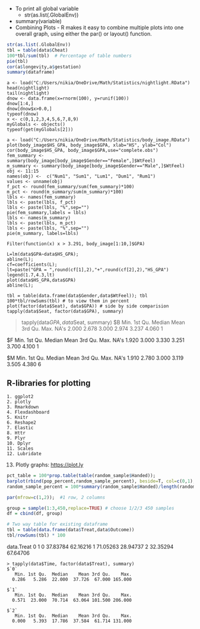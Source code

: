* To print all global variable
  * str(as.list(.GlobalEnv)) 
* summary(variable)
* Combining Plots - R makes it easy to combine multiple plots into one overall graph, using either the par() or layout() function.

```R
str(as.list(.GlobalEnv))
tbl = table(data$Cheat)
100*tbl/sum(tbl)  # Percentage of table numbers
pie(tbl)
cor(a$longevity,a$gestation)
summary(dataframe)
```

```
a <- load("C:/Users/nikia/OneDrive/Math/Statistics/nightlight.RData")
head(nightlight)
tail(nightlight)
dnow <- data.frame(x=rnorm(100), y=runif(100))
dnow[1:4,]
dnow[dnow$x>0.0,]
typeof(dnow)
x <- c(0,1,2,3,4,5,6,7,8,9)
myGlobals <- objects()
typeof(get(myGlobals[2]))
```

```
a <- load("C:/Users/nikia/OneDrive/Math/Statistics/body_image.RData")
plot(body_image$HS_GPA, body_image$GPA, xlab="HS", ylab="Col")
cor(body_image$HS_GPA, body_image$GPA,use="complete.obs")
fem_summary <- summary(body_image[body_image$Gender=="Female",]$WtFeel)
m_summary <- summary(body_image[body_image$Gender=="Male",]$WtFeel)
obj <- 11:15
names(obj) <-  c("Num1", "Sum1", "Lum1", "Dum1", "Rum1")
values <- unname(obj)
f_pct <- round(fem_summary/sum(fem_summary)*100)
m_pct <- round(m_summary/sum(m_summary)*100)
lbls <- names(fem_summary)
lbls <- paste(lbls, f_pct)
lbls <- paste(lbls, "%",sep="")
pie(fem_summary,labels = lbls)
lbls <- names(m_summary)
lbls <- paste(lbls, m_pct)
lbls <- paste(lbls, "%",sep="")
pie(m_summary, labels=lbls)

Filter(function(x) x > 3.291, body_image[1:10,]$GPA)
```


```
L=lm(data$GPA~data$HS_GPA);
abline(L);
cf=coefficients(L);
lt=paste("GPA = ",round(cf[1],2),"+",round(cf[2],2),"HS_GPA")
legend(1.7,4.3,lt)
plot(data$HS_GPA,data$GPA)
abline(L);
```


```
tbl = table(data.frame(data$Gender,data$WtFeel)); tbl
100*tbl/rowSums(tbl) # to view them in percent
plot(factor(data$Seat), data$GPA)) # side by side comparision
tapply(data$Seat, factor(data$GPA), summary)
```

> tapply(data$GPA, data$Seat, summary)
$B
   Min. 1st Qu.  Median    Mean 3rd Qu.    Max.    NA's 
  2.000   2.678   3.000   2.974   3.237   4.060       1 

$F
   Min. 1st Qu.  Median    Mean 3rd Qu.    Max.    NA's 
  1.920   3.000   3.330   3.251   3.700   4.100       1 

$M
   Min. 1st Qu.  Median    Mean 3rd Qu.    Max.    NA's 
  1.910   2.780   3.000   3.119   3.505   4.380       6 


## R-libraries for plotting
	1. ggplot2
	2. plotly
	3. Rmarkdown
	4. Flexdashboard
	5. Knitr
	6. Reshape2
	7. Elastic
	8. Httr
	9. Plyr
	10. Dplyr
	11. Scales
	12. Lubridate
  13. Plotly graphs: https://plot.ly

```R
pct_table = 100*prop.table(table(random_sample$Handed));
barplot(rbind(pop_percent,random_sample_percent), beside=T, col=c(0,1),legend.text=T,xlab="Handedness",ylab="Percent in Group",args.legend=list(x="topleft"))
random_sample_percent = 100*summary(random_sample$Handed)/length(random_sample$Handed);

par(mfrow=c(1,2));  #1 row, 2 columns
```	

```R
group = sample(1:3,450,replace=TRUE) # choose 1/2/3 450 samples
df = cbind(df, group)
```

```R
# Two way table for existing dataframe
tbl = table(data.frame(data$Treat,data$Outcome))
tbl/rowSums(tbl) * 100
```

data.Treat        0        1
         0 37.83784 62.16216
         1 71.05263 28.94737
         2 32.35294 67.64706
```
> tapply(data$Time, factor(data$Treat), summary)
$`0`
   Min. 1st Qu.  Median    Mean 3rd Qu.    Max. 
  0.286   5.286  22.000  37.726  67.000 165.000 

$`1`
   Min. 1st Qu.  Median    Mean 3rd Qu.    Max. 
  0.571  23.000  70.714  63.064 101.500 206.000 

$`2`
   Min. 1st Qu.  Median    Mean 3rd Qu.    Max. 
  0.000   5.393  17.786  37.584  61.714 131.000 
```